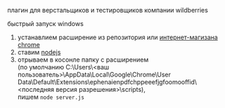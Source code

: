плагин для верстальщиков и тестировщиков компании wildberries

быстрый запуск windows
<ol>
    <li>
        устанавлием расширение из репозитория или <a href="https://chrome.google.com/webstore/detail/ephenaienpdfchppeeefjgfoomooffid/">интернет-магизана chrome</a>
    </li>
    <li>
        ставим <a href="https://nodejs.org/en/" target="_blank">nodejs</a>
    </li>
    <li>
        отрываем в косонле папку с расширением 
        <br/>(по умолчанию
            C:\Users\<ваш пользователь>\AppData\Local\Google\Chrome\User Data\Default\Extensions\ephenaienpdfchppeeefjgfoomooffid\<последняя версия разрешения>\scripts),
        <br/>пишем <code>node server.js</code>
    </li>
</ol>

